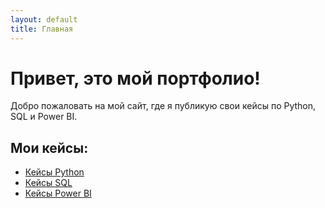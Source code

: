 ```yaml
---
layout: default
title: Главная
---
```


# Привет, это мой портфолио!

Добро пожаловать на мой сайт, где я публикую свои кейсы по Python, SQL и Power BI.

## Мои кейсы:
- [Кейсы Python](/python)
- [Кейсы SQL](/sql)
- [Кейсы Power BI](/powerbi.md)